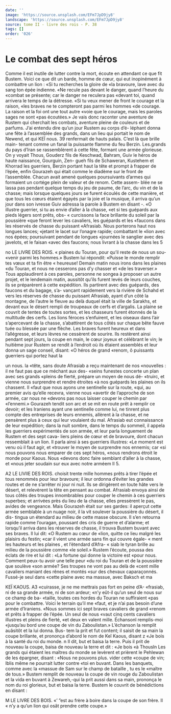 ```yaml
---
date: ''
image: 'https://source.unsplash.com/EFm7JpD9jy8'
landscape: 'https://source.unsplash.com/EFm7JpD9jy8'
source: tome II - livre des rois - P. 38
tags: []
order: '026'
---
```


# Le combat des sept héros

Comme il est inutile de lutter contre la mort, écoute en attendant ce que fit Bustem. Voici ce que dit un barde, homme de cœur, qui eut inopinément
à combattre un lion : «Si tu recherches la gloire de «la bravoure, lave avec du sang ton épée indienne.
«Ne recule pas devant le danger, quand l’heure du «combat se présente; car le danger ne reculera pas «devant toi, quand arrivera le temps de la détresse. «Si tu veux mener de front le courage et la raison, «les braves ne te compteront pas parmi les hommes «de courage. La raison et la foi ont une tout autre «voie que le courage, mais les paroles sages ne sont «pas écoutées.» Je vais donc raconter une aventure
de Rustem qui cherchait les combats, aventure pleine de couleurs et de parfums.
J’ai entendu dire qu’un jour Rustem au corps d’é-
léphant donna une fête à l’assemblée des grands,
dans un lieu qui portait le nom de Newend, et qui
KEÏ nous. 39 renfermait de hauts palais. C’est là que brille main-
tenant comme un fanal la puissante flamme du feu Berzin. Les.grands du pays d’Iran se rassemblèrent
à cette fête, formant une armée glorieuse. On y voyait Thous, Gouderz fils de Keschwad, Bahram, Guiv le héros de haute naissance, Gourguin, Zen- gueh fils de Schaweran, Kustehem et Khorrad les guerriers, Berzin portant haut la tête et prompt à frapper de l’épée, enfin Gourazeh qui était comme
le diadème sur le front de l’assemblée. Chacun avait amené quelques poursuivants d’armes qui formaient
un cortége plein de valeur et de renom. Cette assem- blée ne se lassa pas pendant quelque temps du jeu de paume, de l’arc, du vin et de la chasse; mais lorsque quelques jours se furent écoulés de cette manière, et que tous les cœurs étaient égayés par la
joie et la musique, il arriva qu’un jour dans son ivresse Guiv adressa la parole à Bustem en disant -. «O illustre guerrier, si tu as envie d’aller à la chasse,
«et si tes guépards aux pieds légers sont prêts, obs-
« curcissons la face brillante du soleil par la poussière «que feront lever les cavaliers, les guépards et les «faucons dans les réservés de chasse du puissant «Afrasiab. Nous porterons haut nos longues lances; «jetant le lacet sur l’onagre rapide; combattant le «lion avec nos épées; poursuivant pendant de longues «journées le sanglier avec des javelots, et le faisan «avec des faucons; nous livrant à la chasse dans les
5

no LE LIVRE DES ROIS.
« plaines du Touran, pour qu’il reste de nous un sou-
«venir parmi les hommes.» Bustem lui répondit: «Puisse le monde remplir tes vœux et ta fin être
« heureuse! Demain matin nous irons dans les plaines «du Touran, et nous ne cesserons pas d’y chasser et «de les traverser.»
Tous applaudirent à ces paroles, personne ne songea à proposer un autre projet, et le lendemain matin, aussitôt qu’ils furent levés de leurs couches,
ils se préparèrent à cette expédition. Ils partirent
avec des guépards, des faucons et du bagage, s’a- vançant rapidement vers la rivière de Schahd et vers
les réserves de chasse du puissant Afrasiab, ayant d’un côté la montagne, de l’autre le fleuve au delà
duquel était la ville de Sarakhs, et devant eux le désert rempli de troupeaux de cerfs et d’argalis. La plaine se couvrit de tentes de toutes sortes, et les chasseurs furent étonnés de la multitude des cerfs.
Les lions féroces s’enfuirent, et les oiseaux dans l’air s’apercevant de la chasse, s’abattirent de tous côtés
sur chaque bête fauve tuée ou blessée par une flèche.
Les braves furent heureux et dans l’allégresse, et
leurs lèvres ne cessèrent de sourire. Ils restèrent
ainsi pendant sept jours, la coupe en main, le cœur joyeux et célébrant le vin; le huitième jour Rustem
se rendit à l’endroit où ils étaient assemblés et leur donna un sage conseil, disant: «O héros de grand «renom, ô puissants guerriers qui portez haut la

un nous. la «tête, sans doute Afrasiab a reçu maintenant de nos
«nouvelles : il ne faut pas que ce méchant aux des- «seins funestes concerte un plan avec ses grands «pleins de fierté, prépare un moyen de nous dé-
«truirc, et vienne nous surprendre et rendre étroites
«à nos guépards les plaines on ils chassent. Il
«faut que nous ayons une sentinelle sur la route, «qui, au premier avis qu’elle recevra, vienne nous «avertir de l’approche de son armée, car nous ne «devons pas nous laisser couper le chemin par «l’ennemi.» Gourazeh tendit son arc et se mit en
route prêt à remplir ce devoir; et les Iraniens ayant une sentinelle comme lui, ne tinrent plus compte des entreprises de leurs ennemis, allèrent à la chasse,
et ne pensèrent plus à ceux qui leur voulaient du mal.
Afrasiab eut connaissance de leur expédition; dans la nuit sombre, dans le temps du sommeil, il appela les guerriers expérimentés de son armée, et
leur parla longuement de Rustem et des sept cava- liers pleins de cœur et de bravoure, dont chacun ressemblait à un lion. Il parla ainsi à ses guerriers illustres: «Le moment est venu où il faut agir, et «trouver le moyen de surprendre nos ennemis; car «si nous pouvons nous emparer de ces sept héros, «nous rendrons étroit le monde pour Kaous. Nous «devons donc faire semblant d’aller à la chasse, et «nous jeter soudain sur eux avec notre arméem Il 5.

A2 LE LlVIlE DES ROIS. choisit trente mille hommes prêts à tirer l’épée et
tous renommés pour leur bravoure; il leur ordonna d’éviter les grandes routes et de ne s’arrêter ni jour
ni nuit. Ils se dirigèrent en toute hâte vers le désert,
et relevèrent la tête en pensant au combat. Afrasiab envoya ainsi de tous côtés des troupes innombrables pour couper le chemin à ces guerriers superbes; et arrivées près du lieu de la chasse, elles pressèrent le
pas, avides de vengeance. Mais Gourazeh était sur ses gardes: il aperçut cette armée semblable à un nuage noir, il la vit soulever la poussière du désert, il dis- tingua un étendard au milieu de cette masse obscure. Il s’en retourna rapide comme l’ouragan, poussant
des cris de guerre et d’alarme; et lorsqu’il arriva
dans les réserves de chasse, il trouva Bustem buvant avec ses braves. Il lui dit: «O Rustem au cœur de «lion, quitte ce lieu malgré les plaisirs du festin; «car il vient une armée sans fin qui couvre égale-
« ment les hauteurs et les plaines , et l’étendard d’Afra-
« siab le tyran brille au milieu de la poussière comme «le soleil.» Rustem l’écoute, poussa des éclats de
rire et lui dit : «La fortune qui donne la victoire est «pour nous. Comment peux-tu avoir une telle peur «du roi du Touran et de la poussière que soulève «son armée? Ses troupes ne vont pas au delà de «cent mille cavaliers maniant des rênes et montés «sur des chevaux caparaçonnés. Fussé-je seul dans «cette plaine avec ma massue, avec Baksch et ma

KEÏ KAOUS. A3 «cuirasse, je ne me mettrais pas fort en peine d’A-
«frasiab, ni de sa grande armée, ni de son ardeur; «n’y eût-il qu’un seul de nous sur ce champ de ba-
«taille, toutes ces hordes du Touran ne suffiraient «pas pour le combattre. Voici le terrain qu’il me «faut, et je n’ai pas besoin d’une armée d’Iraniens.
«Nous sommes ici sept braves cavaliers de grand «renom et prêts à frapper de l’épée. Un seul de nous
«vaut cinq cents cavaliers illustres et pleins de fierté, «et deux en valent mille. Échansonl remplis-moi «jusqu’au bord une coupe de vin du Zaboulistan.» L’échanson la remplit auâsitôt et la lui donna. Bus-
tem la prit et fut content; il saisit de sa main la coupe brillante, et prononça d’abord le nom de Keî
Kaous, disant z «Je bois à la santé du roi du monde. n
Il dit, but et baisa la terre. Puis il prit de nouveau la coupe, baisa de nouveau la terre et dit : «Je bois «à Thousln Les grands qui étaient les maîtres du
monde se levèrent et prièrent le Pehlewan de les épargner, disant : «Nous ne pouvons plus. vider cette «coupe de vin; Iblis même ne pourrait lutter contre «toi en buvant. Dans les banquets, comme avec la «massue de Sam sur le champ de bataille , tu es le «maître de tous.» Bustem remplit de nouveau la coupe de vin rouge du Zaboulistan et la vida en buvant à Zewareh,-qui la prit aussi dans sa main,
prononça le nom du roi glorieux, but et baisa la terre. Bustem le couvrit de bénédictions en disant :

M LE LIVRE DES BOIS.
«’ ”est au frère à boire dans la coupe de son frère. Il
« n’y a qu’un lion qui osât prendre cette coupe.»

